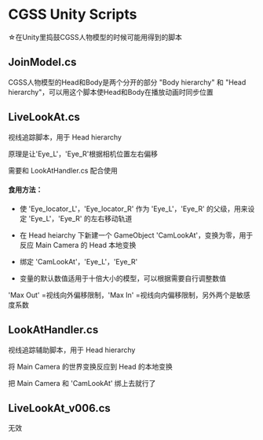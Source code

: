 CGSS Unity Scripts
========

☆在Unity里捣鼓CGSS人物模型的时候可能用得到的脚本

JoinModel.cs
------------
CGSS人物模型的Head和Body是两个分开的部分 "Body hierarchy" 和 "Head hierarchy"，可以用这个脚本使Head和Body在播放动画时同步位置


LiveLookAt.cs
------------
视线追踪脚本，用于 Head hierarchy

原理是让'Eye_L'，'Eye_R'根据相机位置左右偏移

需要和 LookAtHandler.cs 配合使用

#### 食用方法： ####

* 使 'Eye_locator_L'，'Eye_locator_R' 作为 'Eye_L'，'Eye_R' 的父级，用来设定 'Eye_L'，'Eye_R' 的左右移动轨道

* 在 Head heiarchy 下新建一个 GameObject 'CamLookAt'，变换为零，用于反应 Main Camera 的 Head 本地变换

* 绑定 'CamLookAt'，'Eye_L'，'Eye_R'

* 变量的默认数值适用于十倍大小的模型，可以根据需要自行调整数值

'Max Out' =视线向外偏移限制，'Max In' =视线向内偏移限制，另外两个是敏感度系数


LookAtHandler.cs
------------
视线追踪辅助脚本，用于 Head hierarchy

将 Main Camera 的世界变换反应到 Head 的本地变换

把 Main Camera 和 'CamLookAt' 绑上去就行了


LiveLookAt_v006.cs
------------
无效
